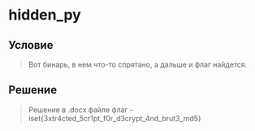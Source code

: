 # hidden_py
## Условие
> Вот бинарь, в нем что-то спрятано, а дальше и флаг найдется.

## Решение
> Решение в .docx файле
> флаг - iset{3xtr4cted_5cr1pt_f0r_d3crypt_4nd_brut3_md5}
